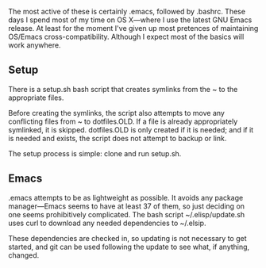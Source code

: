 The most active of these is certainly .emacs, followed by .bashrc. These
days I spend most of my time on OS X&mdash;where I use the latest GNU
Emacs release. At least for the moment I've given up most pretences of
maintaining OS/Emacs cross-compatibility. Although I expect most of the
basics will work anywhere.

Setup
-----

There is a setup.sh bash script that creates symlinks from the ~ to the
appropriate files.

Before creating the symlinks, the script also attempts to move any
conflicting files from ~ to dotfiles.OLD. If a file is already
appropriately symlinked, it is skipped. dotfiles.OLD is only created if
it is needed; and if it is needed and exists, the script does not
attempt to backup or link.

The setup process is simple: clone and run setup.sh.

Emacs
-----

.emacs attempts to be as lightweight as possible. It avoids any package
manager&mdash;Emacs seems to have at least 37 of them, so just deciding
on one seems prohibitively complicated.  The bash script
~/.elisp/update.sh uses curl to download any needed dependencies to
~/.elsip.

These dependencies are checked in, so updating is not necessary to get
started, and git can be used following the update to see what, if
anything, changed.
